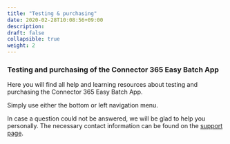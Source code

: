 ```yaml
---
title: "Testing & purchasing"
date: 2020-02-28T10:08:56+09:00
description: 
draft: false
collapsible: true
weight: 2
---
```

### Testing and purchasing of the Connector 365 Easy Batch App
Here you will find all help and learning resources about testing and purchasing the Connector 365 Easy Batch App.

Simply use either the bottom or left navigation menu.

In case a question could not be answered, we will be glad to help you personally. The necessary contact information can be found on the [support page](en-us/apps/help-and-support/).